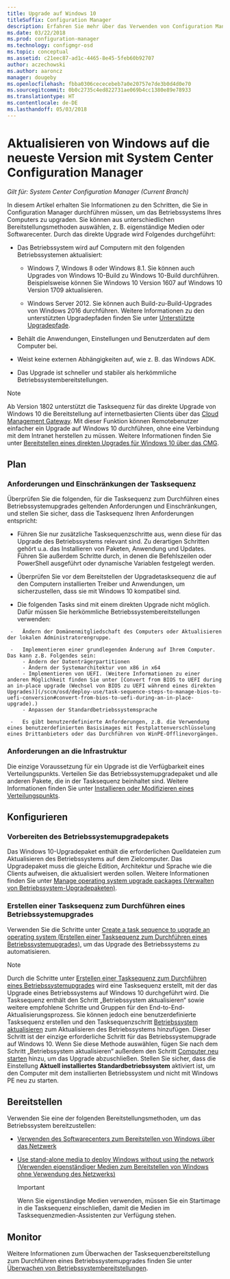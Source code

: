 ```yaml
---
title: Upgrade auf Windows 10
titleSuffix: Configuration Manager
description: Erfahren Sie mehr über das Verwenden von Configuration Manager, um ein Upgrade von Windows 7 oder höher auf Windows 10 durchzuführen.
ms.date: 03/22/2018
ms.prod: configuration-manager
ms.technology: configmgr-osd
ms.topic: conceptual
ms.assetid: c21eec87-ad1c-4465-8e45-5feb60b92707
author: aczechowski
ms.author: aaroncz
manager: dougeby
ms.openlocfilehash: fbba0306cececebeb7a0e20757e7de3b0d4d0e70
ms.sourcegitcommit: 0b0c2735c4ed822731ae069b4cc1380e89e78933
ms.translationtype: HT
ms.contentlocale: de-DE
ms.lasthandoff: 05/03/2018
---
```

# <a name="upgrade-windows-to-the-latest-version-with-system-center-configuration-manager"></a>Aktualisieren von Windows auf die neueste Version mit System Center Configuration Manager

*Gilt für: System Center Configuration Manager (Current Branch)*

In diesem Artikel erhalten Sie Informationen zu den Schritten, die Sie in Configuration Manager durchführen müssen, um das Betriebssystems Ihres Computers zu upgraden. Sie können aus unterschiedlichen Bereitstellungsmethoden auswählen, z. B. eigenständige Medien oder Softwarecenter. Durch das direkte Upgrade wird Folgendes durchgeführt:  

-   Das Betriebssystem wird auf Computern mit den folgenden Betriebssystemen aktualisiert:
    - Windows 7, Windows 8 oder Windows 8.1. Sie können auch Upgrades von Windows 10-Build zu Windows 10-Build durchführen. Beispielsweise können Sie Windows 10 Version 1607 auf Windows 10 Version 1709 aktualisieren.  
    
    - Windows Server 2012. Sie können auch Build-zu-Build-Upgrades von Windows 2016 durchführen. Weitere Informationen zu den unterstützten Upgradepfaden finden Sie unter [Unterstützte Upgradepfade](https://docs.microsoft.com/windows-server/get-started/supported-upgrade-paths#upgrading-previous-retail-versions-of-windows-server-to-windows-server-2016).    

-   Behält die Anwendungen, Einstellungen und Benutzerdaten auf dem Computer bei.  

-   Weist keine externen Abhängigkeiten auf, wie z. B. das Windows ADK.  

-   Das Upgrade ist schneller und stabiler als herkömmliche Betriebssystembereitstellungen.  


> [!Note]  
> Ab Version 1802 unterstützt die Tasksequenz für das direkte Upgrade von Windows 10 die Bereitstellung auf internetbasierten Clients über das [Cloud Management Gateway](/sccm/core/clients/manage/plan-cloud-management-gateway). Mit dieser Funktion können Remotebenutzer einfacher ein Upgrade auf Windows 10 durchführen, ohne eine Verbindung mit dem Intranet herstellen zu müssen. Weitere Informationen finden Sie unter [Bereitstellen eines direkten Upgrades für Windows 10 über das CMG](/sccm/osd/deploy-use/manage-task-sequences-to-automate-tasks#deploy-windows-10-in-place-upgrade-via-cmg). <!-- 1357149 -->



##  <a name="BKMK_Plan"></a> Plan  

### <a name="task-sequence-requirements-and-limitations"></a>Anforderungen und Einschränkungen der Tasksequenz

Überprüfen Sie die folgenden, für die Tasksequenz zum Durchführen eines Betriebssystemupgrades geltenden Anforderungen und Einschränkungen, und stellen Sie sicher, dass die Tasksequenz Ihren Anforderungen entspricht:  

  -   Führen Sie nur zusätzliche Tasksequenzschritte aus, wenn diese für das Upgrade des Betriebssystems relevant sind. Zu derartigen Schritten gehört u.a. das Installieren von Paketen, Anwendung und Updates. Führen Sie außerdem Schritte durch, in denen die Befehlszeilen oder PowerShell ausgeführt oder dynamische Variablen festgelegt werden.  

  -   Überprüfen Sie vor dem Bereitstellen der Upgradetasksequenz die auf den Computern installierten Treiber und Anwendungen, um sicherzustellen, dass sie mit Windows 10 kompatibel sind.  

  -   Die folgenden Tasks sind mit einem direkten Upgrade nicht möglich. Dafür müssen Sie herkömmliche Betriebssystembereitstellungen verwenden:  

     -   Ändern der Domänenmitgliedschaft des Computers oder Aktualisieren der lokalen Administratorengruppe.  

     -   Implementieren einer grundlegenden Änderung auf Ihrem Computer. Das kann z.B. Folgendes sein: 
         - Ändern der Datenträgerpartitionen
         - Ändern der Systemarchitektur von x86 in x64
         - Implementieren von UEFI. (Weitere Informationen zu einer anderen Möglichkeit finden Sie unter [Convert from BIOS to UEFI during an in-place upgrade (Wechsel von BIOS zu UEFI während eines direkten Upgrades)](/sccm/osd/deploy-use/task-sequence-steps-to-manage-bios-to-uefi-conversion#convert-from-bios-to-uefi-during-an-in-place-upgrade).)
         - Anpassen der Standardbetriebssystemsprache  

     -   Es gibt benutzerdefinierte Anforderungen, z.B. die Verwendung eines benutzerdefinierten Basisimages mit Festplattenverschlüsselung eines Drittanbieters oder das Durchführen von WinPE-Offlinevorgängen.  

### <a name="infrastructure-requirements"></a>Anforderungen an die Infrastruktur  

Die einzige Voraussetzung für ein Upgrade ist die Verfügbarkeit eines Verteilungspunkts. Verteilen Sie das Betriebssystemupgradepaket und alle anderen Pakete, die in der Tasksequenz beinhaltet sind. Weitere Informationen finden Sie unter [Installieren oder Modifizieren eines Verteilungspunkts](../../core/servers/deploy/configure/install-and-configure-distribution-points.md).



##  <a name="BKMK_Configure"></a> Konfigurieren  

### <a name="prepare-the-os-upgrade-package"></a>Vorbereiten des Betriebssystemupgradepakets  

  Das Windows 10-Upgradepaket enthält die erforderlichen Quelldateien zum Aktualisieren des Betriebssystems auf dem Zielcomputer. Das Upgradepaket muss die gleiche Edition, Architektur und Sprache wie die Clients aufweisen, die aktualisiert werden sollen. Weitere Informationen finden Sie unter [Manage operating system upgrade packages (Verwalten von Betriebssystem-Upgradepaketen)](../get-started/manage-operating-system-upgrade-packages.md).  


### <a name="create-a-task-sequence-to-upgrade-the-os"></a>Erstellen einer Tasksequenz zum Durchführen eines Betriebssystemupgrades  

  Verwenden Sie die Schritte unter [Create a task sequence to upgrade an operating system (Erstellen einer Tasksequenz zum Durchführen eines Betriebssystemupgrades)](create-a-task-sequence-to-upgrade-an-operating-system.md), um das Upgrade des Betriebssystems zu automatisieren.  

   > [!NOTE]  
   > Durch die Schritte unter [Erstellen einer Tasksequenz zum Durchführen eines Betriebssystemupgrades](create-a-task-sequence-to-upgrade-an-operating-system.md) wird eine Tasksequenz erstellt, mit der das Upgrade eines Betriebssystems auf Windows 10 durchgeführt wird. Die Tasksequenz enthält den Schritt „Betriebssystem aktualisieren“ sowie weitere empfohlene Schritte und Gruppen für den End-to-End-Aktualisierungsprozess. Sie können jedoch eine benutzerdefinierte Tasksequenz erstellen und den Tasksequenzschritt [Betriebssystem aktualisieren](../understand/task-sequence-steps.md#BKMK_UpgradeOS) zum Aktualisieren des Betriebssystems hinzufügen. Dieser Schritt ist der einzige erforderliche Schritt für das Betriebssystemupgrade auf Windows 10. Wenn Sie diese Methode auswählen, fügen Sie nach dem Schritt „Betriebssystem aktualisieren“ außerdem den Schritt [Computer neu starten](../understand/task-sequence-steps.md#BKMK_RestartComputer) hinzu, um das Upgrade abzuschließen. Stellen Sie sicher, dass die Einstellung **Aktuell installiertes Standardbetriebssystem** aktiviert ist, um den Computer mit dem installierten Betriebssystem und nicht mit Windows PE neu zu starten.  



##  <a name="BKMK_Deploy"></a> Bereitstellen  

Verwenden Sie eine der folgenden Bereitstellungsmethoden, um das Betriebssystem bereitzustellen:  

  -   [Verwenden des Softwarecenters zum Bereitstellen von Windows über das Netzwerk](use-software-center-to-deploy-windows-over-the-network.md)  

  -   [Use stand-alone media to deploy Windows without using the network (Verwenden eigenständiger Medien zum Bereitstellen von Windows ohne Verwendung des Netzwerks)](use-stand-alone-media-to-deploy-windows-without-using-the-network.md)  

      > [!IMPORTANT]  
      > Wenn Sie eigenständige Medien verwenden, müssen Sie ein Startimage in die Tasksequenz einschließen, damit die Medien im Tasksequenzmedien-Assistenten zur Verfügung stehen.




## <a name="monitor"></a>Monitor  

Weitere Informationen zum Überwachen der Tasksequenzbereitstellung zum Durchführen eines Betriebssystemupgrades finden Sie unter [Überwachen von Betriebssystembereitstellungen](monitor-operating-system-deployments.md).  

